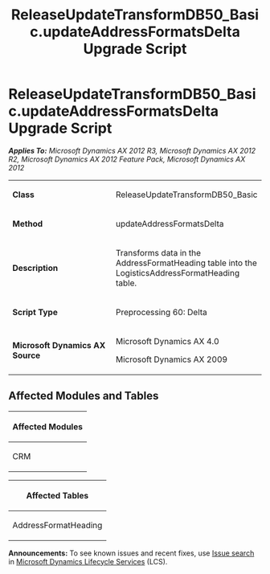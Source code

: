 ﻿---
title: ReleaseUpdateTransformDB50_Basic.updateAddressFormatsDelta Upgrade Script
TOCTitle: ReleaseUpdateTransformDB50_Basic.updateAddressFormatsDelta Upgrade Script
ms:assetid: b53dc595-d787-34bb-97a1-295870e7b4ff
ms:mtpsurl: https://msdn.microsoft.com/en-us/library/JJ736980(v=AX.60)
ms:contentKeyID: 49710664
ms.date: 05/18/2015
mtps_version: v=AX.60
---

# ReleaseUpdateTransformDB50\_Basic.updateAddressFormatsDelta Upgrade Script 


_**Applies To:** Microsoft Dynamics AX 2012 R3, Microsoft Dynamics AX 2012 R2, Microsoft Dynamics AX 2012 Feature Pack, Microsoft Dynamics AX 2012_

<table>
<colgroup>
<col style="width: 50%" />
<col style="width: 50%" />
</colgroup>
<tbody>
<tr class="odd">
<td><p><strong>Class</strong></p></td>
<td><p>ReleaseUpdateTransformDB50_Basic</p></td>
</tr>
<tr class="even">
<td><p><strong>Method</strong></p></td>
<td><p>updateAddressFormatsDelta</p></td>
</tr>
<tr class="odd">
<td><p><strong>Description</strong></p></td>
<td><p>Transforms data in the AddressFormatHeading table into the LogisticsAddressFormatHeading table.</p></td>
</tr>
<tr class="even">
<td><p><strong>Script Type</strong></p></td>
<td><p>Preprocessing 60: Delta</p></td>
</tr>
<tr class="odd">
<td><p><strong>Microsoft Dynamics AX Source</strong></p></td>
<td><p>Microsoft Dynamics AX 4.0</p>
<p>Microsoft Dynamics AX 2009</p></td>
</tr>
</tbody>
</table>


## Affected Modules and Tables

<table>
<colgroup>
<col style="width: 100%" />
</colgroup>
<thead>
<tr class="header">
<th><p>Affected Modules</p></th>
</tr>
</thead>
<tbody>
<tr class="odd">
<td><p>CRM</p></td>
</tr>
</tbody>
</table>


<table>
<colgroup>
<col style="width: 100%" />
</colgroup>
<thead>
<tr class="header">
<th><p>Affected Tables</p></th>
</tr>
</thead>
<tbody>
<tr class="odd">
<td><p>AddressFormatHeading</p></td>
</tr>
</tbody>
</table>

  
**Announcements:** To see known issues and recent fixes, use [Issue search](http://go.microsoft.com/fwlink/?linkid=389258) in [Microsoft Dynamics Lifecycle Services](http://go.microsoft.com/fwlink/?linkid=306505) (LCS).

